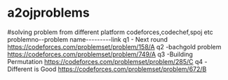 # a2ojproblems
#solving problem from different platform codeforces,codechef,spoj etc
problemno--problem name---------link
q1      - Next round           https://codeforces.com/problemset/problem/158/A
q2      -bachgold problem      https://codeforces.com/problemset/problem/749/A
q3      -Building Permutation  https://codeforces.com/problemset/problem/285/C
q4      -Different is Good     https://codeforces.com/problemset/problem/672/B
